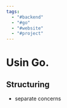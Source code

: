 ```yaml
---
tags:
  - "#backend"
  - "#go"
  - "#website"
  - "#project"
---
```

# Usin Go.


## Structuring 
- separate concerns